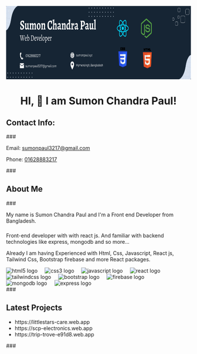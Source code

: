 <div align="center">
  <img height="200" src="https://raw.githubusercontent.com/sumonpaul55/sumonpaul55/main/githubbanner.png"  />
</div>

<h1 align="center">HI,  👋 I am Sumon Chandra Paul!</h1>

<h2 align="left">Contact Info:</h2>
###
<p align="left">Email: <a href="mailto:sumonpaul3217@gmail.com">sumonpaul3217@gmail.com</a></p>  

<p align="left"> Phone: <a href="tel:+8801628883217">01628883217</a></p>
###
<h2 align="left">About Me</h2>
###
<p align="left">My name is Sumon Chandra Paul and I'm a Front end Developer from Bangladesh.</p>

###

<p align="left">Front-end developer with with react js. And familiar with backend technologies like express, mongodb and so more...</p>
<p align="left">Already I am having Experienced with Html, Css, Javascript, React js, Tailwind Css, Bootstrap firebase and more React packages.</p>


<div align="left">
  <img src="https://cdn.jsdelivr.net/gh/devicons/devicon/icons/html5/html5-original.svg" height="40" alt="html5 logo"  />
  <img width="12" />
  <img src="https://cdn.jsdelivr.net/gh/devicons/devicon/icons/css3/css3-original.svg" height="40" alt="css3 logo"  />
  <img width="12" />
  <img src="https://cdn.jsdelivr.net/gh/devicons/devicon/icons/javascript/javascript-original.svg" height="40" alt="javascript logo"  />
  <img width="12" />
  <img src="https://cdn.jsdelivr.net/gh/devicons/devicon/icons/react/react-original.svg" height="40" alt="react logo"  />
  <img width="12" />
  <img src="https://cdn.jsdelivr.net/gh/devicons/devicon/icons/tailwindcss/tailwindcss-original-wordmark.svg" height="40" alt="tailwindcss logo"  />
  <img width="12" />
  <img src="https://cdn.jsdelivr.net/gh/devicons/devicon/icons/bootstrap/bootstrap-original.svg" height="40" alt="bootstrap logo"  />
  <img width="12" />
  <img src="https://cdn.jsdelivr.net/gh/devicons/devicon/icons/firebase/firebase-plain.svg" height="40" alt="firebase logo"  />
  <img width="12" />
  <img src="https://cdn.jsdelivr.net/gh/devicons/devicon/icons/mongodb/mongodb-original.svg" height="40" alt="mongodb logo"  />
  <img width="12" />
  <img src="https://cdn.jsdelivr.net/gh/devicons/devicon/icons/express/express-original.svg" height="40" alt="express logo"  />
</div>
###
<div>
  <h2>Latest Projects</h2>
<ul>
  <li>
    https://littlestars-care.web.app
  </li>
   <li>
     https://scp-electronics.web.app
  </li>
   <li>
     https://trip-trove-e91d8.web.app
  </li>
</ul>
  
</div>
###
